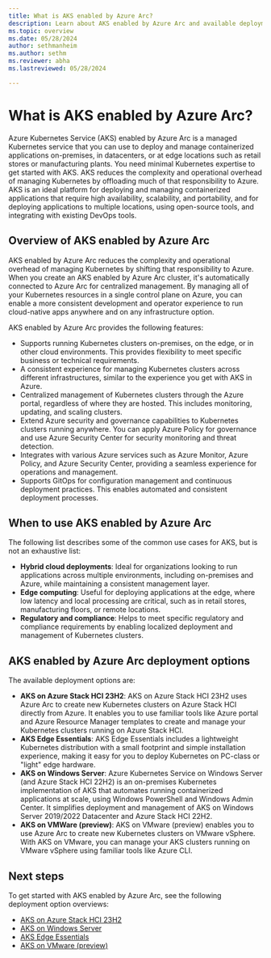 ```yaml
---
title: What is AKS enabled by Azure Arc?
description: Learn about AKS enabled by Azure Arc and available deployment options.
ms.topic: overview
ms.date: 05/28/2024
author: sethmanheim
ms.author: sethm 
ms.reviewer: abha
ms.lastreviewed: 05/28/2024

---
```


# What is AKS enabled by Azure Arc?

Azure Kubernetes Service (AKS) enabled by Azure Arc is a managed Kubernetes service that you can use to deploy and manage containerized applications on-premises, in datacenters, or at edge locations such as retail stores or manufacturing plants. You need minimal Kubernetes expertise to get started with AKS. AKS reduces the complexity and operational overhead of managing Kubernetes by offloading much of that responsibility to Azure. AKS is an ideal platform for deploying and managing containerized applications that require high availability, scalability, and portability, and for deploying applications to multiple locations, using open-source tools, and integrating with existing DevOps tools.

## Overview of AKS enabled by Azure Arc

AKS enabled by Azure Arc reduces the complexity and operational overhead of managing Kubernetes by shifting that responsibility to Azure. When you create an AKS enabled by Azure Arc cluster, it's automatically connected to Azure Arc for centralized management. By managing all of your Kubernetes resources in a single control plane on Azure, you can enable a more consistent development and operator experience to run cloud-native apps anywhere and on any infrastructure option.

AKS enabled by Azure Arc provides the following features:
- Supports running Kubernetes clusters on-premises, on the edge, or in other cloud environments. This provides flexibility to meet specific business or technical requirements.
- A consistent experience for managing Kubernetes clusters across different infrastructures, similar to the experience you get with AKS in Azure.
- Centralized management of Kubernetes clusters through the Azure portal, regardless of where they are hosted. This includes monitoring, updating, and scaling clusters.
- Extend Azure security and governance capabilities to Kubernetes clusters running anywhere. You can apply Azure Policy for governance and use Azure Security Center for security monitoring and threat detection.
- Integrates with various Azure services such as Azure Monitor, Azure Policy, and Azure Security Center, providing a seamless experience for operations and management.
- Supports GitOps for configuration management and continuous deployment practices. This enables automated and consistent deployment processes.

## When to use AKS enabled by Azure Arc

The following list describes some of the common use cases for AKS, but is not an exhaustive list:
- **Hybrid cloud deployments**: Ideal for organizations looking to run applications across multiple environments, including on-premises and Azure, while maintaining a consistent management layer.
- **Edge computing**: Useful for deploying applications at the edge, where low latency and local processing are critical, such as in retail stores, manufacturing floors, or remote locations.
- **Regulatory and compliance**: Helps to meet specific regulatory and compliance requirements by enabling localized deployment and management of Kubernetes clusters.

## AKS enabled by Azure Arc deployment options

The available deployment options are:
- **AKS on Azure Stack HCI 23H2**: AKS on Azure Stack HCI 23H2 uses Azure Arc to create new Kubernetes clusters on Azure Stack HCI directly from Azure. It enables you to use familiar tools like Azure portal and Azure Resource Manager templates to create and manage your Kubernetes clusters running on Azure Stack HCI. 
- **AKS Edge Essentials**: AKS Edge Essentials includes a lightweight Kubernetes distribution with a small footprint and simple installation experience, making it easy for you to deploy Kubernetes on PC-class or "light" edge hardware.
- **AKS on Windows Server**: Azure Kubernetes Service on Windows Server (and Azure Stack HCI 22H2) is an on-premises Kubernetes implementation of AKS that automates running containerized applications at scale, using Windows PowerShell and Windows Admin Center. It simplifies deployment and management of AKS on Windows Server 2019/2022 Datacenter and Azure Stack HCI 22H2.
- **AKS on VMWare (preview)**: AKS on VMware (preview) enables you to use Azure Arc to create new Kubernetes clusters on VMware vSphere. With AKS on VMware, you can manage your AKS clusters running on VMware vSphere using familiar tools like Azure CLI.

## Next steps

To get started with AKS enabled by Azure Arc, see the following deployment option overviews:
- [AKS on Azure Stack HCI 23H2](aks-whats-new-23h2.md)
- [AKS on Windows Server](overview.md)
- [AKS Edge Essentials](aks-edge-overview.md)
- [AKS on VMware (preview)](aks-vmware-overview.md)
